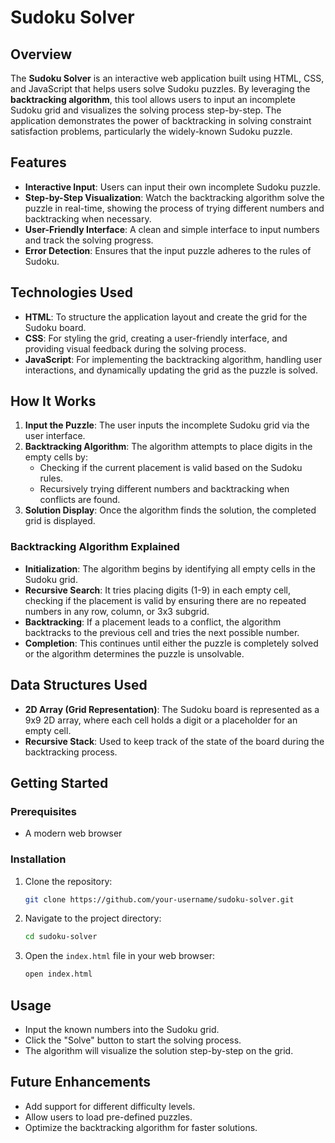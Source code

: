 # Sudoku Solver

## Overview

The **Sudoku Solver** is an interactive web application built using HTML, CSS, and JavaScript that helps users solve Sudoku puzzles. By leveraging the **backtracking algorithm**, this tool allows users to input an incomplete Sudoku grid and visualizes the solving process step-by-step. The application demonstrates the power of backtracking in solving constraint satisfaction problems, particularly the widely-known Sudoku puzzle.

## Features

- **Interactive Input**: Users can input their own incomplete Sudoku puzzle.
- **Step-by-Step Visualization**: Watch the backtracking algorithm solve the puzzle in real-time, showing the process of trying different numbers and backtracking when necessary.
- **User-Friendly Interface**: A clean and simple interface to input numbers and track the solving progress.
- **Error Detection**: Ensures that the input puzzle adheres to the rules of Sudoku.

## Technologies Used

- **HTML**: To structure the application layout and create the grid for the Sudoku board.
- **CSS**: For styling the grid, creating a user-friendly interface, and providing visual feedback during the solving process.
- **JavaScript**: For implementing the backtracking algorithm, handling user interactions, and dynamically updating the grid as the puzzle is solved.

## How It Works

1. **Input the Puzzle**: The user inputs the incomplete Sudoku grid via the user interface.
2. **Backtracking Algorithm**: The algorithm attempts to place digits in the empty cells by:
   - Checking if the current placement is valid based on the Sudoku rules.
   - Recursively trying different numbers and backtracking when conflicts are found.
3. **Solution Display**: Once the algorithm finds the solution, the completed grid is displayed.

### Backtracking Algorithm Explained

- **Initialization**: The algorithm begins by identifying all empty cells in the Sudoku grid.
- **Recursive Search**: It tries placing digits (1-9) in each empty cell, checking if the placement is valid by ensuring there are no repeated numbers in any row, column, or 3x3 subgrid.
- **Backtracking**: If a placement leads to a conflict, the algorithm backtracks to the previous cell and tries the next possible number.
- **Completion**: This continues until either the puzzle is completely solved or the algorithm determines the puzzle is unsolvable.

## Data Structures Used

- **2D Array (Grid Representation)**: The Sudoku board is represented as a 9x9 2D array, where each cell holds a digit or a placeholder for an empty cell.
- **Recursive Stack**: Used to keep track of the state of the board during the backtracking process.

## Getting Started

### Prerequisites
- A modern web browser

### Installation

1. Clone the repository:

    ```bash
    git clone https://github.com/your-username/sudoku-solver.git
    ```

2. Navigate to the project directory:

    ```bash
    cd sudoku-solver
    ```

3. Open the `index.html` file in your web browser:

    ```bash
    open index.html
    ```

## Usage

- Input the known numbers into the Sudoku grid.
- Click the "Solve" button to start the solving process.
- The algorithm will visualize the solution step-by-step on the grid.

## Future Enhancements

- Add support for different difficulty levels.
- Allow users to load pre-defined puzzles.
- Optimize the backtracking algorithm for faster solutions.
